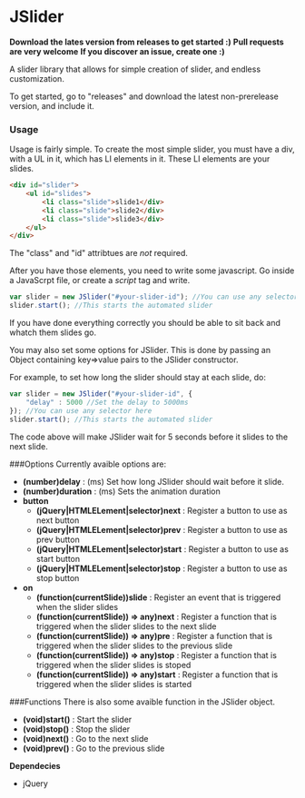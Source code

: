 JSlider
=======
<b>Download the lates version from releases to get started :)</b>
<b>Pull requests are very welcome</b>
<b>If you discover an issue, create one :)</b>

A slider library that allows for simple creation of slider, and endless customization.

To get started, go to "releases" and download the latest non-prerelease version, and include it.

### Usage

Usage is fairly simple. To create the most simple slider, you must have a div, with a UL in it,
which has LI elements in it. These LI elements are your slides.

```html
<div id="slider">
	<ul id="slides">
		<li class="slide">slide1</div>
		<li class="slide">slide2</div>
		<li class="slide">slide3</div>
	</ul>
</div>
```

The "class" and "id" attribtues are *not* required.

After you have those elements, you need to write some javascript. Go inside
a JavaScrpt file, or create a *script* tag and write.

```js
var slider = new JSlider("#your-slider-id"); //You can use any selector here
slider.start(); //This starts the automated slider
```

If you have done everything correctly you should be able to sit back and whatch them slides go.

You may also set some options for JSlider. This is done by passing an Object containing key=>value pairs to the JSlider constructor.

For example, to set how long the slider should stay at each slide, do:

```js
var slider = new JSlider("#your-slider-id", {
	"delay" : 5000 //Set the delay to 5000ms
}); //You can use any selector here
slider.start(); //This starts the automated slider
```

The code above will make JSlider wait for 5 seconds before it slides to the next slide.

###Options
Currently avaible options are:
<ul>
	<li><b>(number)delay</b> : (ms) Set how long JSlider should wait before it slide.</li>
	<li><b>(number)duration</b> : (ms) Sets the animation duration</li>
	<li>
		<b>button</b>
		<ul>
			<li><b>(jQuery|HTMLELement|selector)next</b> : Register a button to use as next button</li>
			<li><b>(jQuery|HTMLELement|selector)prev</b> : Register a button to use as prev button</li>
			<li><b>(jQuery|HTMLELement|selector)start</b> : Register a button to use as start button</li>
			<li><b>(jQuery|HTMLELement|selector)stop</b> : Register a button to use as stop button</li>
		</ul>
	</li>
	<li>
		<b>on</b>
		<ul>
			<li><b>(function(currentSlide))slide</b> : Register an event that is triggered when the slider slides</li>
			<li><b>(function(currentSlide)) => any)next</b> : Register a function that is triggered when the slider slides to the next slide</li>
			<li><b>(function(currentSlide)) => any)pre</b> : Register a function that is triggered when the slider slides to the previous slide</li>
			<li><b>(function(currentSlide)) => any)stop</b> : Register a function that is triggered when the slider slides is stoped</li>
			<li><b>(function(currentSlide)) => any)start</b> : Register a function that is triggered when the slider slides is started</li>
		</ul>
	</li>
</ul>




###Functions
There is also some avaible function in the JSlider object.
<ul>
	<li><b>(void)start()</b> : Start the slider </li>
	<li><b>(void)stop()</b> : Stop the slider </li>
	<li><b>(void)next()</b> : Go to the next slide </li>
	<li><b>(void)prev()</b> : Go to the previous slide </li>
</ul>


<b>Dependecies</b>
<ul>
	<li>jQuery</li>
</ul>
